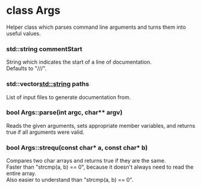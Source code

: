 # class Args
Helper class which parses command line arguments and turns them into useful values.

### std::string commentStart
String which indicates the start of a line of documentation.<br>
Defaults to "///".

### std::vector<std::string> paths
List of input files to generate documentation from.

### bool Args::parse(int argc, char\*\* argv)
Reads the given arguments, sets appropriate member variables,
and returns true if all arguments were valid.

### bool Args::strequ(const char\* a, const char\* b)
Compares two char arrays and returns true if they are the same.<br>
Faster than "strcmp(a, b) == 0", because it doesn't always need to read the entire array.<br>
Also easier to understand than "strcmp(a, b) == 0".

